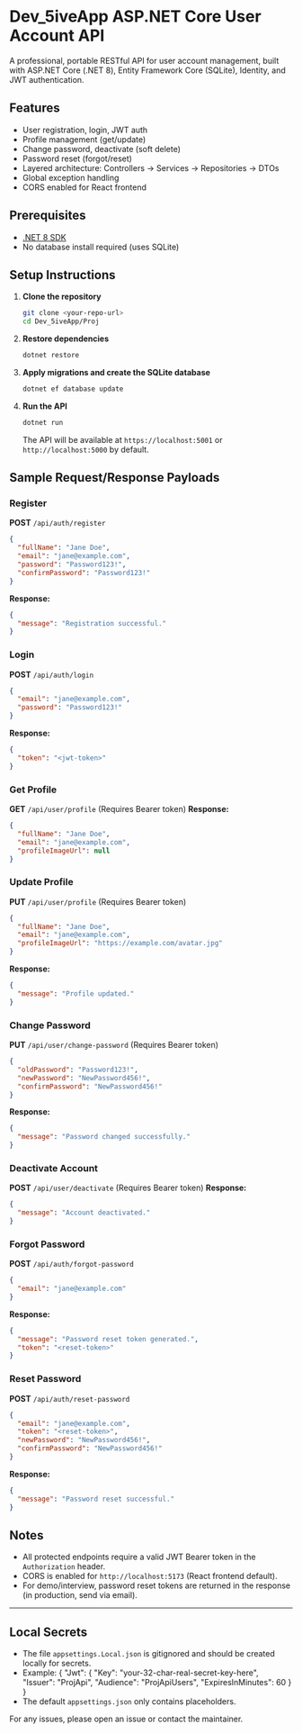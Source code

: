 # Dev_5iveApp ASP.NET Core User Account API

A professional, portable RESTful API for user account management, built with ASP.NET Core (.NET 8), Entity Framework Core (SQLite), Identity, and JWT authentication.

## Features
- User registration, login, JWT auth
- Profile management (get/update)
- Change password, deactivate (soft delete)
- Password reset (forgot/reset)
- Layered architecture: Controllers → Services → Repositories → DTOs
- Global exception handling
- CORS enabled for React frontend

## Prerequisites
- [.NET 8 SDK](https://dotnet.microsoft.com/en-us/download/dotnet/8.0)
- No database install required (uses SQLite)

## Setup Instructions
1. **Clone the repository**
   ```sh
   git clone <your-repo-url>
   cd Dev_5iveApp/Proj
   ```
2. **Restore dependencies**
   ```sh
   dotnet restore
   ```
3. **Apply migrations and create the SQLite database**
   ```sh
   dotnet ef database update
   ```
4. **Run the API**
   ```sh
   dotnet run
   ```
   The API will be available at `https://localhost:5001` or `http://localhost:5000` by default.

## Sample Request/Response Payloads

### Register
**POST** `/api/auth/register`
```json
{
  "fullName": "Jane Doe",
  "email": "jane@example.com",
  "password": "Password123!",
  "confirmPassword": "Password123!"
}
```
**Response:**
```json
{
  "message": "Registration successful."
}
```

### Login
**POST** `/api/auth/login`
```json
{
  "email": "jane@example.com",
  "password": "Password123!"
}
```
**Response:**
```json
{
  "token": "<jwt-token>"
}
```

### Get Profile
**GET** `/api/user/profile` (Requires Bearer token)
**Response:**
```json
{
  "fullName": "Jane Doe",
  "email": "jane@example.com",
  "profileImageUrl": null
}
```

### Update Profile
**PUT** `/api/user/profile` (Requires Bearer token)
```json
{
  "fullName": "Jane Doe",
  "email": "jane@example.com",
  "profileImageUrl": "https://example.com/avatar.jpg"
}
```
**Response:**
```json
{
  "message": "Profile updated."
}
```

### Change Password
**PUT** `/api/user/change-password` (Requires Bearer token)
```json
{
  "oldPassword": "Password123!",
  "newPassword": "NewPassword456!",
  "confirmPassword": "NewPassword456!"
}
```
**Response:**
```json
{
  "message": "Password changed successfully."
}
```

### Deactivate Account
**POST** `/api/user/deactivate` (Requires Bearer token)
**Response:**
```json
{
  "message": "Account deactivated."
}
```

### Forgot Password
**POST** `/api/auth/forgot-password`
```json
{
  "email": "jane@example.com"
}
```
**Response:**
```json
{
  "message": "Password reset token generated.",
  "token": "<reset-token>"
}
```

### Reset Password
**POST** `/api/auth/reset-password`
```json
{
  "email": "jane@example.com",
  "token": "<reset-token>",
  "newPassword": "NewPassword456!",
  "confirmPassword": "NewPassword456!"
}
```
**Response:**
```json
{
  "message": "Password reset successful."
}
```

## Notes
- All protected endpoints require a valid JWT Bearer token in the `Authorization` header.
- CORS is enabled for `http://localhost:5173` (React frontend default).
- For demo/interview, password reset tokens are returned in the response (in production, send via email).

---
## Local Secrets

- The file `appsettings.Local.json` is gitignored and should be created locally for secrets.
- Example:
  {
    "Jwt": {
      "Key": "your-32-char-real-secret-key-here",
      "Issuer": "ProjApi",
      "Audience": "ProjApiUsers",
      "ExpiresInMinutes": 60
    }
  }
- The default `appsettings.json` only contains placeholders.

For any issues, please open an issue or contact the maintainer.

